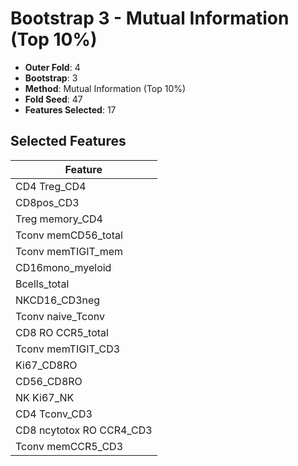 # Bootstrap 3 - Mutual Information (Top 10%)

- **Outer Fold**: 4
- **Bootstrap**: 3
- **Method**: Mutual Information (Top 10%)
- **Fold Seed**: 47
- **Features Selected**: 17

## Selected Features

| Feature |
|---------|
| CD4 Treg_CD4 |
| CD8pos_CD3 |
| Treg memory_CD4 |
| Tconv memCD56_total |
| Tconv memTIGIT_mem |
| CD16mono_myeloid |
| Bcells_total |
| NKCD16_CD3neg |
| Tconv naive_Tconv |
| CD8 RO CCR5_total |
| Tconv memTIGIT_CD3 |
| Ki67_CD8RO |
| CD56_CD8RO |
| NK Ki67_NK |
| CD4 Tconv_CD3 |
| CD8 ncytotox RO CCR4_CD3 |
| Tconv memCCR5_CD3 |
